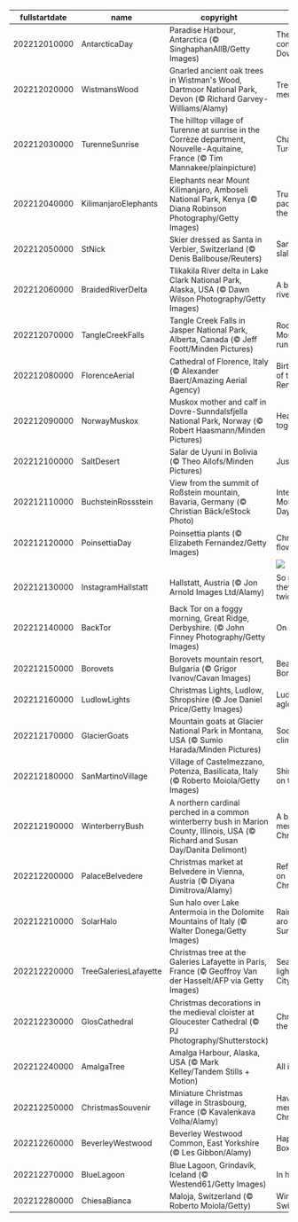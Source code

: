 |fullstartdate|name|copyright|title|image|
|--|--|--|--|--|
202212010000|AntarcticaDay|Paradise Harbour, Antarctica (© SinghaphanAllB/Getty Images)|The other continent Down Under|![](/en-GB/2022/12/202212010000AntarcticaDay.jpg)|
202212020000|WistmansWood|Gnarled ancient oak trees in Wistman's Wood, Dartmoor National Park, Devon (© Richard Garvey-Williams/Alamy)|Tree-mendous|![](/en-GB/2022/12/202212020000WistmansWood.jpg)|
202212030000|TurenneSunrise|The hilltop village of Turenne at sunrise in the Corrèze department, Nouvelle-Aquitaine, France (© Tim Mannakee/plainpicture)|Charming Turenne|![](/en-GB/2022/12/202212030000TurenneSunrise.jpg)|
202212040000|KilimanjaroElephants|Elephants near Mount Kilimanjaro, Amboseli National Park, Kenya (© Diana Robinson Photography/Getty Images)|Trunks packed for the road|![](/en-GB/2022/12/202212040000KilimanjaroElephants.jpg)|
202212050000|StNick|Skier dressed as Santa in Verbier, Switzerland (© Denis Balibouse/Reuters)|Santa slalom|![](/en-GB/2022/12/202212050000StNick.jpg)|
202212060000|BraidedRiverDelta|Tlikakila River delta in Lake Clark National Park, Alaska, USA (© Dawn Wilson Photography/Getty Images)|A braided river|![](/en-GB/2022/12/202212060000BraidedRiverDelta.jpg)|
202212070000|TangleCreekFalls|Tangle Creek Falls in Jasper National Park, Alberta, Canada (© Jeff Foott/Minden Pictures)|Rocky Mountain run-off|![](/en-GB/2022/12/202212070000TangleCreekFalls.jpg)|
202212080000|FlorenceAerial|Cathedral of Florence, Italy (© Alexander Baert/Amazing Aerial Agency)|Birthplace of the Renaissance|![](/en-GB/2022/12/202212080000FlorenceAerial.jpg)|
202212090000|NorwayMuskox|Muskox mother and calf in Dovre-Sunndalsfjella National Park, Norway (© Robert Haasmann/Minden Pictures)|Heads together|![](/en-GB/2022/12/202212090000NorwayMuskox.jpg)|
202212100000|SaltDesert|Salar de Uyuni in Bolivia (© Theo Allofs/Minden Pictures)|Just a pinch|![](/en-GB/2022/12/202212100000SaltDesert.jpg)|
202212110000|BuchsteinRossstein|View from the summit of Roßstein mountain, Bavaria, Germany (© Christian Bäck/eStock Photo)|International Mountain Day|![](/en-GB/2022/12/202212110000BuchsteinRossstein.jpg)|
202212120000|PoinsettiaDay|Poinsettia plants (© Elizabeth Fernandez/Getty Images)|Christmas flowers|![](/en-GB/2022/12/202212120000PoinsettiaDay.jpg)|
||||![](/en-GB/2022/12/.jpg)|
202212130000|InstagramHallstatt|Hallstatt, Austria (© Jon Arnold Images Ltd/Alamy)|So nice, they made it twice|![](/en-GB/2022/12/202212130000InstagramHallstatt.jpg)|
202212140000|BackTor|Back Tor on a foggy morning, Great Ridge, Derbyshire. (© John Finney Photography/Getty Images)|On the edge|![](/en-GB/2022/12/202212140000BackTor.jpg)|
202212150000|Borovets|Borovets mountain resort, Bulgaria (© Grigor Ivanov/Cavan Images)|Beautiful Borovets|![](/en-GB/2022/12/202212150000Borovets.jpg)|
202212160000|LudlowLights|Christmas Lights, Ludlow, Shropshire (© Joe Daniel Price/Getty Images)|Ludlow aglow|![](/en-GB/2022/12/202212160000LudlowLights.jpg)|
202212170000|GlacierGoats|Mountain goats at Glacier National Park in Montana, USA (© Sumio Harada/Minden Pictures)|Sociable climbers|![](/en-GB/2022/12/202212170000GlacierGoats.jpg)|
202212180000|SanMartinoVillage|Village of Castelmezzano, Potenza, Basilicata, Italy (© Roberto Moiola/Getty Images)|Shining city on the hill|![](/en-GB/2022/12/202212180000SanMartinoVillage.jpg)|
202212190000|WinterberryBush|A northern cardinal perched in a common winterberry bush in Marion County, Illinois, USA (© Richard and Susan Day/Danita Delimont)|A berry merry Christmas|![](/en-GB/2022/12/202212190000WinterberryBush.jpg)|
202212200000|PalaceBelvedere|Christmas market at Belvedere in Vienna, Austria (© Diyana Dimitrova/Alamy)|Reflecting on Christmas|![](/en-GB/2022/12/202212200000PalaceBelvedere.jpg)|
202212210000|SolarHalo|Sun halo over Lake Antermoia in the Dolomite Mountains of Italy (© Walter Donega/Getty Images)|Rainbow around the Sun|![](/en-GB/2022/12/202212210000SolarHalo.jpg)|
202212220000|TreeGaleriesLafayette|Christmas tree at the Galeries Lafayette in Paris, France (© Geoffroy Van der Hasselt/AFP via Getty Images)|Season of light in the City of Light|![](/en-GB/2022/12/202212220000TreeGaleriesLafayette.jpg)|
202212230000|GlosCathedral|Christmas decorations in the medieval cloister at Gloucester Cathedral (© PJ Photography/Shutterstock)|Christmas in the cloister|![](/en-GB/2022/12/202212230000GlosCathedral.jpg)|
202212240000|AmalgaTree|Amalga Harbour, Alaska, USA (© Mark Kelley/Tandem Stills + Motion)|All is calm|![](/en-GB/2022/12/202212240000AmalgaTree.jpg)|
202212250000|ChristmasSouvenir|Miniature Christmas village in Strasbourg, France (© Kavalenkava Volha/Alamy)|Have a merry little Christmas|![](/en-GB/2022/12/202212250000ChristmasSouvenir.jpg)|
202212260000|BeverleyWestwood|Beverley Westwood Common, East Yorkshire (© Les Gibbon/Alamy)|Happy Boxing Day!|![](/en-GB/2022/12/202212260000BeverleyWestwood.jpg)|
202212270000|BlueLagoon|Blue Lagoon, Grindavík, Iceland (© Westend61/Getty Images)|In hot water|![](/en-GB/2022/12/202212270000BlueLagoon.jpg)|
202212280000|ChiesaBianca|Maloja, Switzerland (© Roberto Moiola/Getty)|Wintry Swiss bliss|![](/en-GB/2022/12/202212280000ChiesaBianca.jpg)|
